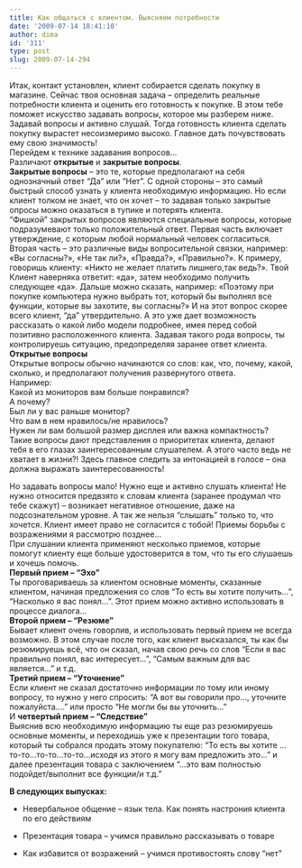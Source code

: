 ```yaml
---
title: Как общаться с клиентом. Выясняем потребности
date: '2009-07-14 18:41:10'
author: dima
id: '311'
type: post
slug: 2009-07-14-294
---
```


Итак, контакт установлен, клиент собирается сделать покупку в магазине. Сейчас твоя основная задача – определить реальные потребности клиента и оценить его готовность к покупке. В этом тебе поможет искусство задавать вопросы, которое мы разберем ниже. Задавай вопросы и активно слушай. Тогда готовность клиента сделать покупку вырастет несоизмеримо высоко. Главное дать почувствовать ему свою значимость!  
Перейдем к технике задавания вопросов…  
Различают **открытые** и **закрытые вопросы**.  
**Закрытые вопросы** – это те, которые предполагают на себя однозначный ответ “Да” или “Нет”. С одной стороны – это самый быстрый способ узнать у клиента необходимую информацию. Но если клиент толком не знает, что он хочет – то задавая только закрытые опросы можно оказаться в тупике и потерять клиента.  
“Фишкой” закрытых вопросов являются специальные вопросы, которые подразумевают только положительный ответ. Первая часть включает утверждение, с которым любой нормальный человек согласиться. Вторая часть – это различные виды вопросительной связки, например: «Вы согласны?», «Не так ли?», «Правда?», «Правильно?». К примеру, говоришь клиенту: «Никто не желает платить лишнего,так ведь?». Твой Клиент наверняка ответит: «да», затем необходимо получить следующее «да». Дальше можно сказать, например: «Поэтому при покупке компьютера нужно выбрать тот, который бы выполнял все функции, которые вы захотите, вы согласны?» И на этот вопрос скорее всего клиент, “да” утвердительно. А это уже дает возможность рассказать о какой либо модели подробнее, имея перед собой позитивно расположенного клиента. Задавая такого рода вопросы, ты контролируешь ситуацию, предопределяя заранее ответ клиента.  
**Открытые вопросы**  
Открытые вопросы обычно начинаются со слов: как, что, почему, какой, сколько, и предполагают получения развернутого ответа.  
Например:  
Какой из мониторов вам больше понравился?  
А почему?  
Был ли у вас раньше монитор?  
Что вам в нем нравилось/не нравилось?  
Нужен ли вам большой размер дисплея или важна компактность?  
Такие вопросы дают представления о приоритетах клиента, делают тебя в его глазах заинтересованным слушателем. А этого часто ведь не хватает в жизни?! Здесь главное следить за интонацией в голосе – она должна выражать заинтересованность!  
  
Но задавать вопросы мало! Нужно еще и активно слушать клиента! Не нужно относится предвзято к словам клиента (заранее продумал что тебе скажут) – возникает негативное отношение, даже на подсознательном уровне. А так же нельзя “слышать” только то, что хочется. Клиент имеет право не согласится с тобой! Приемы борьбы с возражениями я рассмотрю позднее...  
При слушании клиента применяют несколько приемов, которые помогут клиенту еще больше удостоверится в том, что ты его слушаешь и хочешь помочь.  
**Первый прием – “Эхо”**  
Ты проговариваешь за клиентом основные моменты, сказанные клиентом, начиная предложения со слов “То есть вы хотите получить…”, “Насколько я вас понял…”. Этот прием можно активно использовать в процессе диалога…  
**Второй прием – “Резюме”**  
Бывает клиент очень говорлив, и использовать первый прием не всегда возможно. В этом случае после того, как клиент высказался, ты как бы резюмируешь всё, что он сказал, начав свою речь со слов “Если я вас правильно понял, вас интересует…”, “Самым важным для вас является…” и т.д.  
**Третий прием – “Уточнение”**  
Если клиент не сказал достаточно информации по тому или иному вопросу, то нужно у него спросить: “А вот вы говорили про…, уточните пожалуйста….” или просто “Не могли бы вы уточнить…”  
И **четвертый прием – “Следствие”**  
Выяснив всю необходимую информацию ты еще раз резюмируешь основные моменты, и переходишь уже к презентации того товара, который ты собрался продать этому покупателю: “То есть вы хотите …то-то…то-то…то-то…исходя из этого я могу вам предложить это…” и далее презентация товара с заключением “…это вам полностью подойдет/выполнит все функции/и т.д.”  
  
**В следующих выпусках:**  

  
*   Невербальное общение – язык тела. Как понять настрония клиента по его действиям
  
*   Презентация товара – учимся правильно рассказывать о товаре
  
*   Как избавится от возражений – учимся противостоять слову “нет”